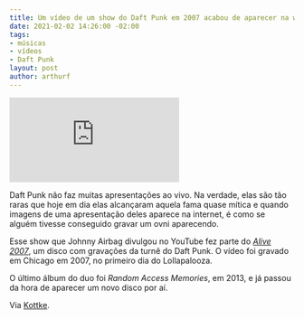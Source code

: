 ```yaml
---
title: Um vídeo de um show do Daft Punk em 2007 acabou de aparecer na web
date: 2021-02-02 14:26:00 -02:00
tags:
- músicas
- vídeos
- Daft Punk
layout: post
author: arthurf
---
```


<iframe class="full-width" src="https://www.youtube.com/embed/udvYSd2TIkg" frameborder="0" allow="accelerometer; autoplay; clipboard-write; encrypted-media; gyroscope; picture-in-picture" allowfullscreen></iframe>

Daft Punk não faz muitas apresentações ao vivo. Na verdade, elas são tão raras que hoje em dia elas alcançaram aquela fama quase mítica e quando imagens de uma apresentação deles aparece na internet, é como se alguém tivesse conseguido gravar um ovni aparecendo.

Esse show que Johnny Airbag divulgou no YouTube fez parte do [*Alive 2007*](https://open.spotify.com/album/7u6zL7kqpgLPISZYXNTgYk), um disco com gravações da turnê do Daft Punk. O vídeo foi gravado em Chicago em 2007, no primeiro dia do Lollapalooza.

O último álbum do duo foi *Random Access Memories*, em 2013, e já passou da hora de aparecer um novo disco por aí.

Via [Kottke](https://kottke.org/21/02/newly-released-footage-of-a-2007-daft-punk-concert).
